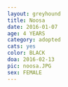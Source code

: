 ```yaml
---
layout: greyhound
title: Noosa
date: 2016-01-07
age: 4 YEARS
category: adopted
cats: yes
color: BLACK
doa: 2016-02-13
pic: noosa.JPG
sex: FEMALE
---
```


